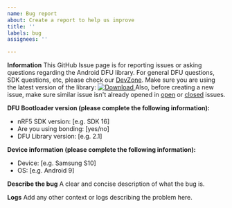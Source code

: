 ```yaml
---
name: Bug report
about: Create a report to help us improve
title: ''
labels: bug
assignees: ''

---
```


**Information**
This GitHub Issue page is for reporting issues or asking questions regarding the Android DFU library. For general DFU questions, SDK questions, etc, please check our [DevZone](https://devzone.nordicsemi.com/).
Make sure you are using the latest version of the library: [ ![Download](https://api.bintray.com/packages/nordic/android/no.nordicsemi.android%3Adfu/images/download.svg) ](https://bintray.com/nordic/android/no.nordicsemi.android%3Adfu/_latestVersion)
Also, before creating a new issue, make sure similar issue isn't already opened in [open](https://github.com/NordicSemiconductor/Android-DFU-Library/issues) or [closed](https://github.com/NordicSemiconductor/Android-DFU-Library/issues?q=is%3Aissue+is%3Aclosed) issues.

**DFU Bootloader version (please complete the following information):**
 - nRF5 SDK version: [e.g. SDK 16]
 - Are you using bonding: [yes/no]
 - DFU Library version: [e.g. 2.1]

**Device information (please complete the following information):**
 - Device: [e.g. Samsung S10]
 - OS: [e.g. Android 9]

**Describe the bug**
A clear and concise description of what the bug is.

**Logs**
Add any other context or logs describing the problem here.

